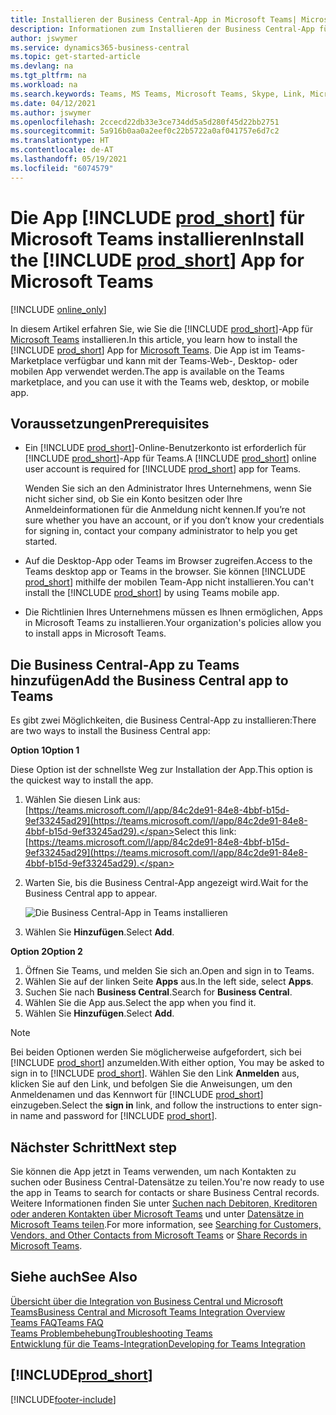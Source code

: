 ```yaml
---
title: Installieren der Business Central-App in Microsoft Teams| Microsoft Docs
description: Informationen zum Installieren der Business Central-App für Microsoft Teams.
author: jswymer
ms.service: dynamics365-business-central
ms.topic: get-started-article
ms.devlang: na
ms.tgt_pltfrm: na
ms.workload: na
ms.search.keywords: Teams, MS Teams, Microsoft Teams, Skype, Link, Microsoft 365, collaborate, collaboration, teamwork
ms.date: 04/12/2021
ms.author: jswymer
ms.openlocfilehash: 2ccecd22db33e3ce734dd5a5d280f45d22bb2751
ms.sourcegitcommit: 5a916b0aa0a2eef0c22b5722a0af041757e6d7c2
ms.translationtype: HT
ms.contentlocale: de-AT
ms.lasthandoff: 05/19/2021
ms.locfileid: "6074579"
---
```

# <a name="install-the-prod_short-app-for-microsoft-teams"></a><span data-ttu-id="d5fd8-103">Die App [!INCLUDE [prod_short](includes/prod_short.md)] für Microsoft Teams installieren</span><span class="sxs-lookup"><span data-stu-id="d5fd8-103">Install the [!INCLUDE [prod_short](includes/prod_short.md)] App for Microsoft Teams</span></span>

[!INCLUDE [online_only](includes/online_only.md)]

<span data-ttu-id="d5fd8-104">In diesem Artikel erfahren Sie, wie Sie die [!INCLUDE [prod_short](includes/prod_short.md)]-App für [Microsoft Teams](https://www.microsoft.com/en-us/microsoft-365/microsoft-teams) installieren.</span><span class="sxs-lookup"><span data-stu-id="d5fd8-104">In this article, you learn how to install the [!INCLUDE [prod_short](includes/prod_short.md)] App for [Microsoft Teams](https://www.microsoft.com/en-us/microsoft-365/microsoft-teams).</span></span> <span data-ttu-id="d5fd8-105">Die App ist im Teams-Marketplace verfügbar und kann mit der Teams-Web-, Desktop- oder mobilen App verwendet werden.</span><span class="sxs-lookup"><span data-stu-id="d5fd8-105">The app is available on the Teams marketplace, and you can use it with the Teams web, desktop, or mobile app.</span></span>

## <a name="prerequisites"></a><span data-ttu-id="d5fd8-106">Voraussetzungen</span><span class="sxs-lookup"><span data-stu-id="d5fd8-106">Prerequisites</span></span>

- <span data-ttu-id="d5fd8-107">Ein [!INCLUDE [prod_short](includes/prod_short.md)]-Online-Benutzerkonto ist erforderlich für [!INCLUDE [prod_short](includes/prod_short.md)]-App für Teams.</span><span class="sxs-lookup"><span data-stu-id="d5fd8-107">A [!INCLUDE [prod_short](includes/prod_short.md)] online user account is required for [!INCLUDE [prod_short](includes/prod_short.md)] app for Teams.</span></span>

    <span data-ttu-id="d5fd8-108">Wenden Sie sich an den Administrator Ihres Unternehmens, wenn Sie nicht sicher sind, ob Sie ein Konto besitzen oder Ihre Anmeldeinformationen für die Anmeldung nicht kennen.</span><span class="sxs-lookup"><span data-stu-id="d5fd8-108">If you’re not sure whether you have an account, or if you don’t know your credentials for signing in, contact your company administrator to help you get started.</span></span>

- <span data-ttu-id="d5fd8-109">Auf die Desktop-App oder Teams im Browser zugreifen.</span><span class="sxs-lookup"><span data-stu-id="d5fd8-109">Access to the Teams desktop app or Teams in the browser.</span></span> <span data-ttu-id="d5fd8-110">Sie können [!INCLUDE [prod_short](includes/prod_short.md)] mithilfe der mobilen Team-App nicht installieren.</span><span class="sxs-lookup"><span data-stu-id="d5fd8-110">You can't install the [!INCLUDE [prod_short](includes/prod_short.md)] by using Teams mobile app.</span></span>

- <span data-ttu-id="d5fd8-111">Die Richtlinien Ihres Unternehmens müssen es Ihnen ermöglichen, Apps in Microsoft Teams zu installieren.</span><span class="sxs-lookup"><span data-stu-id="d5fd8-111">Your organization's policies allow you to install apps in Microsoft Teams.</span></span>

## <a name="add-the-business-central-app-to-teams"></a><span data-ttu-id="d5fd8-112">Die Business Central-App zu Teams hinzufügen</span><span class="sxs-lookup"><span data-stu-id="d5fd8-112">Add the Business Central app to Teams</span></span>

<span data-ttu-id="d5fd8-113">Es gibt zwei Möglichkeiten, die Business Central-App zu installieren:</span><span class="sxs-lookup"><span data-stu-id="d5fd8-113">There are two ways to install the Business Central app:</span></span>

<span data-ttu-id="d5fd8-114">**Option 1**</span><span class="sxs-lookup"><span data-stu-id="d5fd8-114">**Option 1**</span></span>

<span data-ttu-id="d5fd8-115">Diese Option ist der schnellste Weg zur Installation der App.</span><span class="sxs-lookup"><span data-stu-id="d5fd8-115">This option is the quickest way to install the app.</span></span>

1. <span data-ttu-id="d5fd8-116">Wählen Sie diesen Link aus: [https://teams.microsoft.com/l/app/84c2de91-84e8-4bbf-b15d-9ef33245ad29](https://teams.microsoft.com/l/app/84c2de91-84e8-4bbf-b15d-9ef33245ad29).</span><span class="sxs-lookup"><span data-stu-id="d5fd8-116">Select this link: [https://teams.microsoft.com/l/app/84c2de91-84e8-4bbf-b15d-9ef33245ad29](https://teams.microsoft.com/l/app/84c2de91-84e8-4bbf-b15d-9ef33245ad29).</span></span>

2. <span data-ttu-id="d5fd8-117">Warten Sie, bis die Business Central-App angezeigt wird.</span><span class="sxs-lookup"><span data-stu-id="d5fd8-117">Wait for the Business Central app to appear.</span></span>

    ![Die Business Central-App in Teams installieren](media/teams-install-app.png)

3. <span data-ttu-id="d5fd8-119">Wählen Sie **Hinzufügen**.</span><span class="sxs-lookup"><span data-stu-id="d5fd8-119">Select **Add**.</span></span>

<span data-ttu-id="d5fd8-120">**Option 2**</span><span class="sxs-lookup"><span data-stu-id="d5fd8-120">**Option 2**</span></span>

1. <span data-ttu-id="d5fd8-121">Öffnen Sie Teams, und melden Sie sich an.</span><span class="sxs-lookup"><span data-stu-id="d5fd8-121">Open and sign in to Teams.</span></span>
2. <span data-ttu-id="d5fd8-122">Wählen Sie auf der linken Seite **Apps** aus.</span><span class="sxs-lookup"><span data-stu-id="d5fd8-122">In the left side, select **Apps**.</span></span>
3. <span data-ttu-id="d5fd8-123">Suchen Sie nach **Business Central**.</span><span class="sxs-lookup"><span data-stu-id="d5fd8-123">Search for **Business Central**.</span></span>
4. <span data-ttu-id="d5fd8-124">Wählen Sie die App aus.</span><span class="sxs-lookup"><span data-stu-id="d5fd8-124">Select the app when you find it.</span></span>
5. <span data-ttu-id="d5fd8-125">Wählen Sie **Hinzufügen**.</span><span class="sxs-lookup"><span data-stu-id="d5fd8-125">Select **Add**.</span></span>

> [!NOTE]
> <span data-ttu-id="d5fd8-126">Bei beiden Optionen werden Sie möglicherweise aufgefordert, sich bei [!INCLUDE [prod_short](includes/prod_short.md)] anzumelden.</span><span class="sxs-lookup"><span data-stu-id="d5fd8-126">With either option, You may be asked to sign in to [!INCLUDE [prod_short](includes/prod_short.md)].</span></span> <span data-ttu-id="d5fd8-127">Wählen Sie den Link **Anmelden** aus, klicken Sie auf den Link, und befolgen Sie die Anweisungen, um den Anmeldenamen und das Kennwort für [!INCLUDE [prod_short](includes/prod_short.md)] einzugeben.</span><span class="sxs-lookup"><span data-stu-id="d5fd8-127">Select the **sign in** link, and follow the instructions to enter sign-in name and password for [!INCLUDE [prod_short](includes/prod_short.md)].</span></span>

## <a name="next-step"></a><span data-ttu-id="d5fd8-128">Nächster Schritt</span><span class="sxs-lookup"><span data-stu-id="d5fd8-128">Next step</span></span>

<span data-ttu-id="d5fd8-129">Sie können die App jetzt in Teams verwenden, um nach Kontakten zu suchen oder Business Central-Datensätze zu teilen.</span><span class="sxs-lookup"><span data-stu-id="d5fd8-129">You're now ready to use the app in Teams to search for contacts or share Business Central records.</span></span> <span data-ttu-id="d5fd8-130">Weitere Informationen finden Sie unter [Suchen nach Debitoren, Kreditoren oder anderen Kontakten über Microsoft Teams](across-search-contacts-teams.md) und unter [Datensätze in Microsoft Teams teilen](across-working-with-teams.md).</span><span class="sxs-lookup"><span data-stu-id="d5fd8-130">For more information, see [Searching for Customers, Vendors, and Other Contacts from Microsoft Teams](across-search-contacts-teams.md) or [Share Records in Microsoft Teams](across-working-with-teams.md).</span></span>

## <a name="see-also"></a><span data-ttu-id="d5fd8-131">Siehe auch</span><span class="sxs-lookup"><span data-stu-id="d5fd8-131">See Also</span></span>

[<span data-ttu-id="d5fd8-132">Übersicht über die Integration von Business Central und Microsoft Teams</span><span class="sxs-lookup"><span data-stu-id="d5fd8-132">Business Central and Microsoft Teams Integration Overview</span></span>](across-teams-overview.md)  
[<span data-ttu-id="d5fd8-133">Teams FAQ</span><span class="sxs-lookup"><span data-stu-id="d5fd8-133">Teams FAQ</span></span>](teams-faq.md)  
[<span data-ttu-id="d5fd8-134">Teams Problembehebung</span><span class="sxs-lookup"><span data-stu-id="d5fd8-134">Troubleshooting Teams</span></span>](admin-teams-troubleshooting.md)  
[<span data-ttu-id="d5fd8-135">Entwicklung für die Teams-Integration</span><span class="sxs-lookup"><span data-stu-id="d5fd8-135">Developing for Teams Integration</span></span>](/dynamics365/business-central/dev-itpro/developer/devenv-develop-for-teams)  

## [!INCLUDE[prod_short](includes/free_trial_md.md)]  


[!INCLUDE[footer-include](includes/footer-banner.md)]
